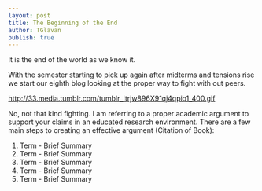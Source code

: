 ```yaml
---
layout: post
title: The Beginning of the End
author: TGlavan
publish: true
---
```


It is the end of the world as we know it.

With the semester starting to pick up again after midterms and tensions rise we start our eighth blog looking at the proper way to fight with out peers.  

http://33.media.tumblr.com/tumblr_ltrjw896X91qj4qpio1_400.gif

No, not that kind fighting.  I am referring to a proper academic argument to support your claims in an educated research environment.  There are a few main steps to creating an effective argument (Citation of Book):

1. Term - Brief Summary
2. Term - Brief Summary
3. Term - Brief Summary
4. Term - Brief Summary
5. Term - Brief Summary

